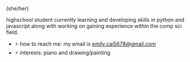(she/her)

highschool student currently learning and developing skills in python and javascript 
along with working on gaining experience within the comp sci field. 

- ⚡ how to reach me: my email is emily.cai5678@gmail.com
- ⚡ interests: piano and drawing/painting 

